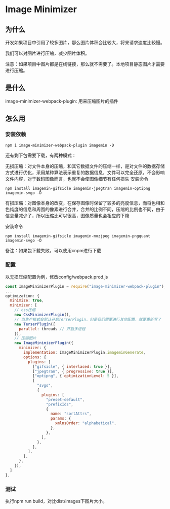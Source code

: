 # Image Minimizer

## 为什么

开发如果项目中引用了较多图片，那么图片体积会比较大，将来请求速度比较慢。

我们可以对图片进行压缩，减少图片体积。

注意：如果项目中图片都是在线链接，那么就不需要了。本地项目静态图片才需要进行压缩。

## 是什么

image-minimizer-webpack-plugin: 用来压缩图片的插件

## 怎么用

### 安装依赖

```shell
npm i image-minimizer-webpack-plugin imagemin -D
```


还有剩下包需要下载，有两种模式：

无损压缩：对文件本身的压缩，和其它数据文件的压缩一样，是对文件的数据存储方式进行优化，采用某种算法表示重复的数据信息，文件可以完全还原，不会影响文件内容，对于数码图像而言，也就不会使图像细节有任何损失
安装命令 

```shell
npm install imagemin-gifsicle imagemin-jpegtran imagemin-optipng imagemin-svgo -D
```

有损压缩：对图像本身的改变，在保存图像时保留了较多的亮度信息，而将色相和色纯度的信息和周围的像素进行合并，合并的比例不同，压缩的比例也不同，由于信息量减少了，所以压缩比可以很高，图像质量也会相应的下降

安装命令 

```shell
npm install imagemin-gifsicle imagemin-mozjpeg imagemin-pngquant imagemin-svgo -D
```


备注：如果包下载失败，可以使用cnpm进行下载

### 配置

以无损压缩配置为例，修改config/webpack.prod.js

```js
const ImageMinimizerPlugin = require("image-minimizer-webpack-plugin");
...
optimization: {
  minimize: true,
  minimizer: [
    // css压缩
    new CssMinimizerPlugin(),
    // 当生产模式会默认开启TerserPlugin，但是我们需要进行其他配置，就要重新写了
    new TerserPlugin({
      parallel: threads // 开启多进程
    }),
    // 压缩图片
    new ImageMinimizerPlugin({
      minimizer: {
        implementation: ImageMinimizerPlugin.imageminGenerate,
        options: {
          plugins: [
            ["gifsicle", { interlaced: true }],
            ["jpegtran", { progressive: true }],
            ["optipng", { optimizationLevel: 5 }],
            [
              "svgo",
              {
                plugins: [
                  "preset-default",
                  "prefixIds",
                  {
                    name: "sortAttrs",
                    params: {
                      xmlnsOrder: "alphabetical",
                    },
                  },
                ],
              },
            ],
          ],
        },
      },
    }),
  ]
},
```



### 测试

执行npm run build，对比dist/images下图片大小。
